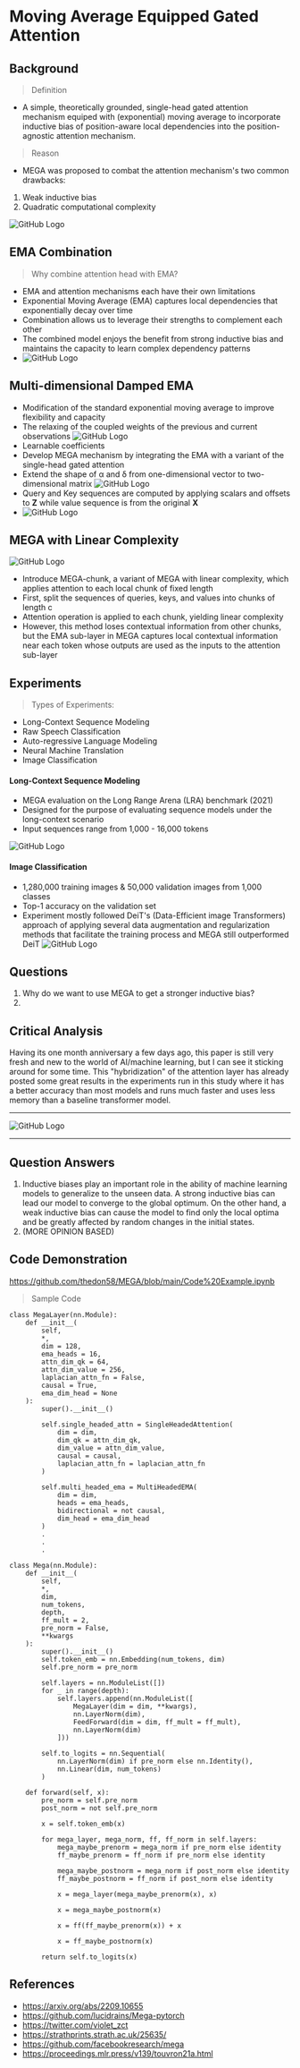 # Moving Average Equipped Gated Attention

## Background

> Definition
* A simple, theoretically grounded, single-head gated attention mechanism equiped with (exponential) moving average to incorporate inductive bias of position-aware local dependencies into the position-agnostic attention mechanism.

> Reason
* MEGA was proposed to combat the attention mechanism's two common drawbacks:
1. Weak inductive bias
2. Quadratic computational complexity

![GitHub Logo](/Images/XFM.png)


## EMA Combination
> Why combine attention head with EMA?
* EMA and attention mechanisms each have their own limitations
* Exponential Moving Average (EMA) captures local dependencies that exponentially decay over time
* Combination allows us to leverage their strengths to complement each other
* The combined model enjoys the benefit from strong inductive bias and maintains the capacity to learn complex dependency patterns
* ![GitHub Logo](/Images/EMA.png)


## Multi-dimensional Damped EMA
* Modification of the standard exponential moving average to improve flexibility and capacity
* The relaxing of the coupled weights of the previous and current observations
![GitHub Logo](/Images/Damped.png)
* Learnable coefficients
* Develop MEGA mechanism by integrating the EMA with a variant of the single-head gated attention
* Extend the shape of α and δ from one-dimensional vector to two-dimensional matrix
![GitHub Logo](/Images/MEGA.png)
* Query and Key sequences are computed by applying scalars and offsets to **Z** while value sequence is from the original **X**
* ![GitHub Logo](/Images/QKV.png)

## MEGA with Linear Complexity
![GitHub Logo](/Images/MEGA_Chunk.png)
* Introduce MEGA-chunk, a variant of MEGA with linear complexity, which applies attention to each local chunk of fixed length
* First, split the sequences of queries, keys, and values into chunks of length c
* Attention operation is applied to each chunk, yielding linear complexity
* However, this method loses contextual information from other chunks, but the EMA sub-layer in MEGA captures local contextual information near each token whose outputs are used as the inputs to the attention sub-layer



## Experiments
> Types of Experiments:
* Long-Context Sequence Modeling
* Raw Speech Classification
* Auto-regressive Language Modeling
* Neural Machine Translation
* Image Classification


#### Long-Context Sequence Modeling
* MEGA evaluation on the Long Range Arena (LRA) benchmark (2021)
* Designed for the purpose of evaluating sequence models under the long-context scenario
* Input sequences range from 1,000 - 16,000 tokens

![GitHub Logo](/Images/LRA.png)


#### Image Classification
* 1,280,000 training images & 50,000 validation images from 1,000 classes
* Top-1 accuracy on the validation set
* Experiment mostly followed DeiT's (Data-Efficient image Transformers) approach of applying several data augmentation and regularization methods that facilitate the training process and MEGA still outperformed DeiT
![GitHub Logo](/Images/ImageClass.png)


## Questions

1. Why do we want to use MEGA to get a stronger inductive bias?
2. 

## Critical Analysis
Having its one month anniversary a few days ago, this paper is still very fresh and new to the world of AI/machine learning, but I can see it sticking around for some time. This "hybridization" of the attention layer has already posted some great results in the experiments run in this study where it has a better accuracy than most models and runs much faster and uses less memory than a baseline transformer model.
***
![GitHub Logo](/Images/Tweet.png)
***

## Question Answers
1. Inductive biases play an important role in the ability of machine learning models to generalize to the unseen data. A strong inductive bias can lead our model to converge to the global optimum. On the other hand, a weak inductive bias can cause the model to find only the local optima and be greatly affected by random changes in the initial states.
2. (MORE OPINION BASED)

## Code Demonstration

https://github.com/thedon58/MEGA/blob/main/Code%20Example.ipynb
> Sample Code
```
class MegaLayer(nn.Module):
    def __init__(
        self,
        *,
        dim = 128,
        ema_heads = 16,
        attn_dim_qk = 64,
        attn_dim_value = 256,
        laplacian_attn_fn = False,
        causal = True,
        ema_dim_head = None
    ):
        super().__init__()

        self.single_headed_attn = SingleHeadedAttention(
            dim = dim,
            dim_qk = attn_dim_qk,
            dim_value = attn_dim_value,
            causal = causal,
            laplacian_attn_fn = laplacian_attn_fn
        )

        self.multi_headed_ema = MultiHeadedEMA(
            dim = dim,
            heads = ema_heads,
            bidirectional = not causal,
            dim_head = ema_dim_head
        )
        .
        .
        .
```
```
class Mega(nn.Module):
    def __init__(
        self,
        *,
        dim,
        num_tokens,
        depth,
        ff_mult = 2,
        pre_norm = False,
        **kwargs
    ):
        super().__init__()
        self.token_emb = nn.Embedding(num_tokens, dim)
        self.pre_norm = pre_norm

        self.layers = nn.ModuleList([])
        for _ in range(depth):
            self.layers.append(nn.ModuleList([
                MegaLayer(dim = dim, **kwargs),
                nn.LayerNorm(dim),
                FeedForward(dim = dim, ff_mult = ff_mult),
                nn.LayerNorm(dim)
            ]))

        self.to_logits = nn.Sequential(
            nn.LayerNorm(dim) if pre_norm else nn.Identity(),
            nn.Linear(dim, num_tokens)
        )

    def forward(self, x):
        pre_norm = self.pre_norm
        post_norm = not self.pre_norm

        x = self.token_emb(x)

        for mega_layer, mega_norm, ff, ff_norm in self.layers:
            mega_maybe_prenorm = mega_norm if pre_norm else identity
            ff_maybe_prenorm = ff_norm if pre_norm else identity

            mega_maybe_postnorm = mega_norm if post_norm else identity
            ff_maybe_postnorm = ff_norm if post_norm else identity

            x = mega_layer(mega_maybe_prenorm(x), x)

            x = mega_maybe_postnorm(x)

            x = ff(ff_maybe_prenorm(x)) + x

            x = ff_maybe_postnorm(x)

        return self.to_logits(x)
```
## References
* https://arxiv.org/abs/2209.10655
* https://github.com/lucidrains/Mega-pytorch
* https://twitter.com/violet_zct
* https://strathprints.strath.ac.uk/25635/
* https://github.com/facebookresearch/mega
* https://proceedings.mlr.press/v139/touvron21a.html
